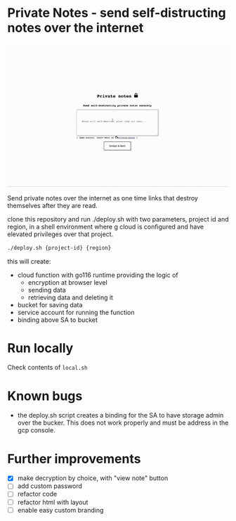 # Private Notes - send self-distructing notes over the internet

![Alt Text](private-notes.gif)

Send private notes over the internet as one time links that destroy themselves after they are read.

clone this repository and run ./deploy.sh with two parameters, project id and region, in a shell environment where g cloud is configured and have elevated privileges over that project.
```bash
./deploy.sh {project-id} {region}
```

this will create:
- cloud function with go116 runtime providing the logic of
    - encryption at browser level
    - sending data
    - retrieving data and deleting it
- bucket for saving data
- service account for running the function
- binding above SA to bucket

# Run locally

Check contents of `local.sh` 

# Known bugs
- the deploy.sh script creates a binding for the SA to have storage admin over the bucker. This does not work properly and must be address in the gcp console.
# Further improvements
- [x] make decryption by choice, with "view note" button
- [ ] add custom password
- [ ] refactor code
- [ ] refactor html with layout
- [ ] enable easy custom branding
